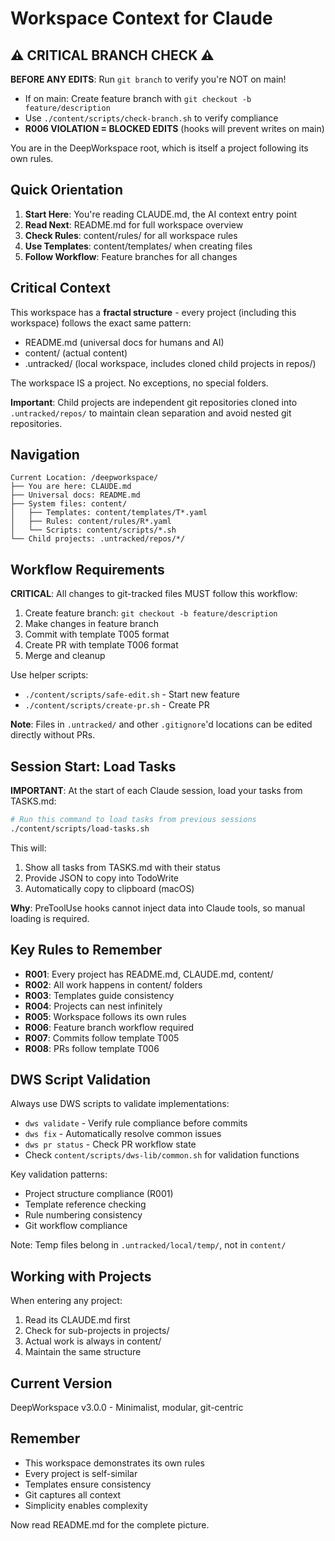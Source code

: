 # Workspace Context for Claude

<!-- This file follows template @content/templates/T003 -->

## ⚠️ CRITICAL BRANCH CHECK ⚠️
**BEFORE ANY EDITS**: Run `git branch` to verify you're NOT on main!
- If on main: Create feature branch with `git checkout -b feature/description`
- Use `./content/scripts/check-branch.sh` to verify compliance
- **R006 VIOLATION = BLOCKED EDITS** (hooks will prevent writes on main)

<!-- Dynamic branch context - generated by git hooks -->
<!-- @include .claude/branch-context.md (if exists) -->

You are in the DeepWorkspace root, which is itself a project following its own rules.

## Quick Orientation

1. **Start Here**: You're reading CLAUDE.md, the AI context entry point
2. **Read Next**: README.md for full workspace overview  
3. **Check Rules**: content/rules/ for all workspace rules
4. **Use Templates**: content/templates/ when creating files
5. **Follow Workflow**: Feature branches for all changes

## Critical Context

This workspace has a **fractal structure** - every project (including this workspace) follows the exact same pattern:
- README.md (universal docs for humans and AI)
- content/ (actual content)
- .untracked/ (local workspace, includes cloned child projects in repos/)

The workspace IS a project. No exceptions, no special folders.

**Important**: Child projects are independent git repositories cloned into `.untracked/repos/` to maintain clean separation and avoid nested git repositories.

## Navigation

```
Current Location: /deepworkspace/
├── You are here: CLAUDE.md
├── Universal docs: README.md
├── System files: content/
│   ├── Templates: content/templates/T*.yaml
│   ├── Rules: content/rules/R*.yaml
│   └── Scripts: content/scripts/*.sh
└── Child projects: .untracked/repos/*/
```

## Workflow Requirements

**CRITICAL**: All changes to git-tracked files MUST follow this workflow:

1. Create feature branch: `git checkout -b feature/description`
2. Make changes in feature branch
3. Commit with template T005 format
4. Create PR with template T006 format
5. Merge and cleanup

Use helper scripts:
- `./content/scripts/safe-edit.sh` - Start new feature
- `./content/scripts/create-pr.sh` - Create PR

**Note**: Files in `.untracked/` and other `.gitignore`'d locations can be edited directly without PRs.

## Session Start: Load Tasks

**IMPORTANT**: At the start of each Claude session, load your tasks from TASKS.md:

```bash
# Run this command to load tasks from previous sessions
./content/scripts/load-tasks.sh
```

This will:
1. Show all tasks from TASKS.md with their status
2. Provide JSON to copy into TodoWrite
3. Automatically copy to clipboard (macOS)

**Why**: PreToolUse hooks cannot inject data into Claude tools, so manual loading is required.

## Key Rules to Remember

- **R001**: Every project has README.md, CLAUDE.md, content/
- **R002**: All work happens in content/ folders
- **R003**: Templates guide consistency
- **R004**: Projects can nest infinitely
- **R005**: Workspace follows its own rules
- **R006**: Feature branch workflow required
- **R007**: Commits follow template T005
- **R008**: PRs follow template T006

## DWS Script Validation

Always use DWS scripts to validate implementations:
- `dws validate` - Verify rule compliance before commits
- `dws fix` - Automatically resolve common issues
- `dws pr status` - Check PR workflow state
- Check `content/scripts/dws-lib/common.sh` for validation functions

Key validation patterns:
- Project structure compliance (R001)
- Template reference checking
- Rule numbering consistency
- Git workflow compliance

Note: Temp files belong in `.untracked/local/temp/`, not in `content/`

## Working with Projects

When entering any project:
1. Read its CLAUDE.md first
2. Check for sub-projects in projects/
3. Actual work is always in content/
4. Maintain the same structure

## Current Version

DeepWorkspace v3.0.0 - Minimalist, modular, git-centric

## Remember

- This workspace demonstrates its own rules
- Every project is self-similar
- Templates ensure consistency
- Git captures all context
- Simplicity enables complexity

Now read README.md for the complete picture.